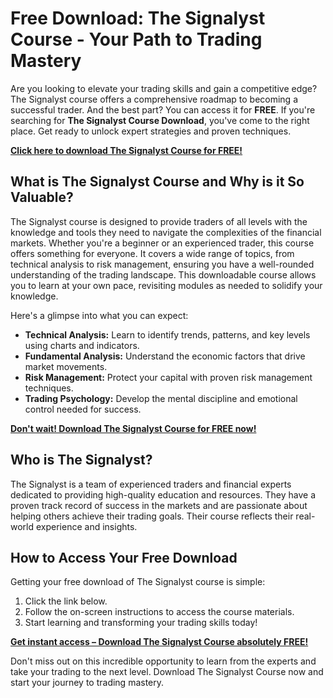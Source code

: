 # Free Download: The Signalyst Course - Your Path to Trading Mastery

Are you looking to elevate your trading skills and gain a competitive edge? The Signalyst course offers a comprehensive roadmap to becoming a successful trader. And the best part? You can access it for **FREE**. If you're searching for **The Signalyst Course Download**, you've come to the right place. Get ready to unlock expert strategies and proven techniques.

[**Click here to download The Signalyst Course for FREE!**](https://udemywork.com/the-signalyst-course)

## What is The Signalyst Course and Why is it So Valuable?

The Signalyst course is designed to provide traders of all levels with the knowledge and tools they need to navigate the complexities of the financial markets. Whether you're a beginner or an experienced trader, this course offers something for everyone. It covers a wide range of topics, from technical analysis to risk management, ensuring you have a well-rounded understanding of the trading landscape. This downloadable course allows you to learn at your own pace, revisiting modules as needed to solidify your knowledge.

Here's a glimpse into what you can expect:

*   **Technical Analysis:** Learn to identify trends, patterns, and key levels using charts and indicators.
*   **Fundamental Analysis:** Understand the economic factors that drive market movements.
*   **Risk Management:** Protect your capital with proven risk management techniques.
*   **Trading Psychology:** Develop the mental discipline and emotional control needed for success.

[**Don't wait! Download The Signalyst Course for FREE now!**](https://udemywork.com/the-signalyst-course)

## Who is The Signalyst?

The Signalyst is a team of experienced traders and financial experts dedicated to providing high-quality education and resources. They have a proven track record of success in the markets and are passionate about helping others achieve their trading goals. Their course reflects their real-world experience and insights.

## How to Access Your Free Download

Getting your free download of The Signalyst course is simple:

1.  Click the link below.
2.  Follow the on-screen instructions to access the course materials.
3.  Start learning and transforming your trading skills today!

[**Get instant access – Download The Signalyst Course absolutely FREE!**](https://udemywork.com/the-signalyst-course)

Don't miss out on this incredible opportunity to learn from the experts and take your trading to the next level. Download The Signalyst Course now and start your journey to trading mastery.

